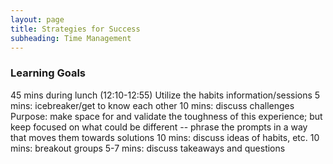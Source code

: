 ```yaml
---
layout: page
title: Strategies for Success
subheading: Time Management
---
```


### Learning Goals

45 mins during lunch (12:10-12:55)
Utilize the habits information/sessions
5 mins: icebreaker/get to know each other
10 mins: discuss challenges 
Purpose: make space for and validate the toughness of this experience; but keep focused on what could be different -- phrase the prompts in a way that moves them towards solutions
10 mins: discuss ideas of habits, etc.
10 mins: breakout groups
5-7 mins: discuss takeaways and questions
